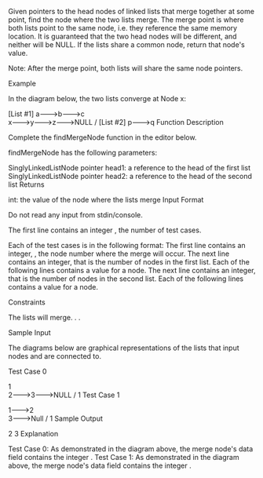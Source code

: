Given pointers to the head nodes of  linked lists that merge together at some point, find the node where the two lists merge. The merge point is where both lists point to the same node, i.e. they reference the same memory location. It is guaranteed that the two head nodes will be different, and neither will be NULL. If the lists share a common node, return that node's  value.

Note: After the merge point, both lists will share the same node pointers.

Example

In the diagram below, the two lists converge at Node x:

[List #1] a--->b--->c
                     \
                      x--->y--->z--->NULL
                     /
     [List #2] p--->q
Function Description

Complete the findMergeNode function in the editor below.

findMergeNode has the following parameters:

SinglyLinkedListNode pointer head1: a reference to the head of the first list
SinglyLinkedListNode pointer head2: a reference to the head of the second list
Returns

int: the  value of the node where the lists merge
Input Format

Do not read any input from stdin/console.

The first line contains an integer , the number of test cases.

Each of the test cases is in the following format:
The first line contains an integer, , the node number where the merge will occur.
The next line contains an integer,  that is the number of nodes in the first list.
Each of the following  lines contains a  value for a node. The next line contains an integer,  that is the number of nodes in the second list.
Each of the following  lines contains a  value for a node.

Constraints

The lists will merge.
.
 .

Sample Input

The diagrams below are graphical representations of the lists that input nodes  and  are connected to.

Test Case 0

 1
  \
   2--->3--->NULL
  /
 1
Test Case 1

1--->2
      \
       3--->Null
      /
     1
Sample Output

2
3
Explanation

Test Case 0: As demonstrated in the diagram above, the merge node's data field contains the integer .
Test Case 1: As demonstrated in the diagram above, the merge node's data field contains the integer .